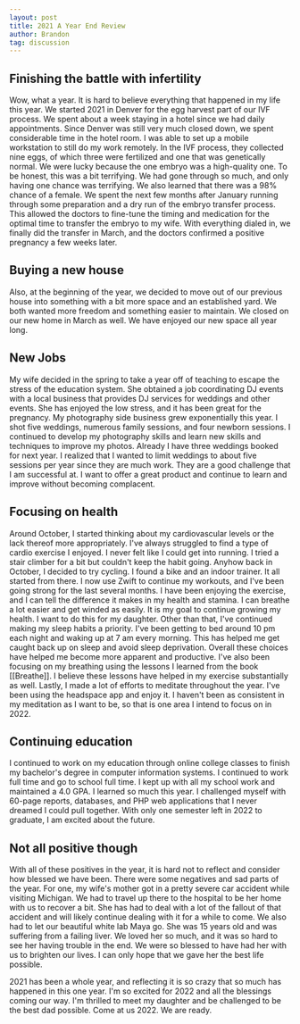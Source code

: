```yaml
---
layout: post
title: 2021 A Year End Review
author: Brandon
tag: discussion
---
```

## Finishing the battle with infertility
Wow, what a year. It is hard to believe everything that happened in my life this year. We started 2021 in Denver for the egg harvest part of our IVF process. We spent about a week staying in a hotel since we had daily appointments. Since Denver was still very much closed down, we spent considerable time in the hotel room. I was able to set up a mobile workstation to still do my work remotely.
In the IVF process, they collected nine eggs, of which three were fertilized and one that was genetically normal. We were lucky because the one embryo was a high-quality one. To be honest, this was a bit terrifying. We had gone through so much, and only having one chance was terrifying. We also learned that there was a 98% chance of a female.
We spent the next few months after January running through some preparation and a dry run of the embryo transfer process. This allowed the doctors to fine-tune the timing and medication for the optimal time to transfer the embryo to my wife. With everything dialed in, we finally did the transfer in March, and the doctors confirmed a positive pregnancy a few weeks later.

## Buying a new house
Also, at the beginning of the year, we decided to move out of our previous house into something with a bit more space and an established yard. We both wanted more freedom and something easier to maintain. We closed on our new home in March as well. We have enjoyed our new space all year long.

## New Jobs
My wife decided in the spring to take a year off of teaching to escape the stress of the education system. She obtained a job coordinating DJ events with a local business that provides DJ services for weddings and other events. She has enjoyed the low stress, and it has been great for the pregnancy.
My photography side business grew exponentially this year. I shot five weddings, numerous family sessions, and four newborn sessions. I continued to develop my photography skills and learn new skills and techniques to improve my photos. Already I have three weddings booked for next year. I realized that I wanted to limit weddings to about five sessions per year since they are much work. They are a good challenge that I am successful at. I want to offer a great product and continue to learn and improve without becoming complacent.

## Focusing on health
Around October, I started thinking about my cardiovascular levels or the lack thereof more appropriately. I've always struggled to find a type of cardio exercise I enjoyed. I never felt like I could get into running. I tried a stair climber for a bit but couldn't keep the habit going. Anyhow back in October, I decided to try cycling. I found a bike and an indoor trainer. It all started from there. I now use Zwift to continue my workouts, and I've been going strong for the last several months. I have been enjoying the exercise, and I can tell the difference it makes in my health and stamina. I can breathe a lot easier and get winded as easily. It is my goal to continue growing my health. I want to do this for my daughter. Other than that, I've continued making my sleep habits a priority. I've been getting to bed around 10 pm each night and waking up at 7 am every morning. This has helped me get caught back up on sleep and avoid sleep deprivation. Overall these choices have helped me become more apparent and productive. I've also been focusing on my breathing using the lessons I learned from the book [[Breathe]]. I believe these lessons have helped in my exercise substantially as well. Lastly, I made a lot of efforts to meditate throughout the year. I've been using the headspace app and enjoy it. I haven't been as consistent in my meditation as I want to be, so that is one area I intend to focus on in 2022.

## Continuing education
I continued to work on my education through online college classes to finish my bachelor's degree in computer information systems. I continued to work full time and go to school full time. I kept up with all my school work and maintained a 4.0 GPA. I learned so much this year. I challenged myself with 60-page reports, databases, and PHP web applications that I never dreamed I could pull together. With only one semester left in 2022 to graduate, I am excited about the future.

## Not all positive though
With all of these positives in the year, it is hard not to reflect and consider how blessed we have been. There were some negatives and sad parts of the year. For one, my wife's mother got in a pretty severe car accident while visiting Michigan. We had to travel up there to the hospital to be her home with us to recover a bit. She has had to deal with a lot of the fallout of that accident and will likely continue dealing with it for a while to come.
We also had to let our beautiful white lab Maya go. She was 15 years old and was suffering from a failing liver. We loved her so much, and it was so hard to see her having trouble in the end. We were so blessed to have had her with us to brighten our lives. I can only hope that we gave her the best life possible.


2021 has been a whole year, and reflecting it is so crazy that so much has happened in this one year. I'm so excited for 2022 and all the blessings coming our way. I'm thrilled to meet my daughter and be challenged to be the best dad possible. Come at us 2022. We are ready.
